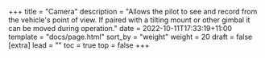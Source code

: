 +++
title = "Camera"
description = "Allows the pilot to see and record from the vehicle's point of view. If paired with a tilting mount or other gimbal it can be moved during operation."
date = 2022-10-11T17:33:19+11:00
template = "docs/page.html"
sort_by = "weight"
weight = 20
draft = false
[extra]
lead = ""
toc = true
top = false
+++